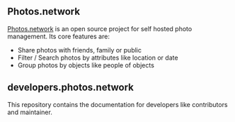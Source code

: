 ## Photos.network

[Photos.network](https://photos.network) is an open source project for self hosted photo management.
Its core features are:
- Share photos with friends, family or public
- Filter / Search photos by attributes like location or date
- Group photos by objects like people of objects

## developers.photos.network
This repository contains the documentation for developers like contributors and maintainer.
